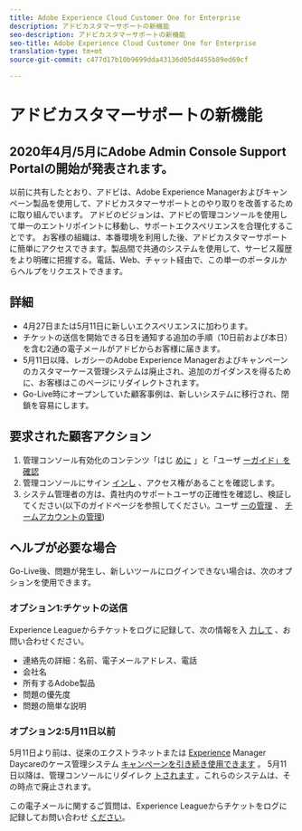 ```yaml
---
title: Adobe Experience Cloud Customer One for Enterprise
description: アドビカスタマーサポートの新機能
seo-description: アドビカスタマーサポートの新機能
seo-title: Adobe Experience Cloud Customer One for Enterprise
translation-type: tm+mt
source-git-commit: c477d17b10b9699dda43136d05d4455b89ed69cf

---
```



# アドビカスタマーサポートの新機能

## 2020年4月/5月にAdobe Admin Console Support Portalの開始が発表されます。

以前に共有したとおり、アドビは、Adobe Experience Managerおよびキャンペーン製品を使用して、アドビカスタマーサポートとのやり取りを改善するために取り組んでいます。 アドビのビジョンは、アドビの管理コンソールを使用して単一のエントリポイントに移動し、サポートエクスペリエンスを合理化することです。 お客様の組織は、本番環境を利用した後、アドビカスタマーサポートに簡単にアクセスできます。製品間で共通のシステムを使用して、サービス履歴をより明確に把握する。電話、Web、チャット経由で、この単一のポータルからヘルプをリクエストできます。

## 詳細

* 4月27日または5月11日に新しいエクスペリエンスに加わります。
* チケットの送信を開始できる日を通知する追加の手順（10日前および本日）を含む2通の電子メールがアドビからお客様に届きます。
* 5月11日以降、レガシーのAdobe Experience Managerおよびキャンペーンのカスタマーケース管理システムは廃止され、追加のガイダンスを得るために、お客様はこのページにリダイレクトされます。
* Go-Live時にオープンしていた顧客事例は、新しいシステムに移行され、閉鎖を容易にします。

## 要求された顧客アクション

1. 管理コンソール有効化のコンテンツ「はじ [めに](https://helpx.adobe.com/enterprise/get-started.html) 」と「ユーザ [ーガイド」を確認](https://helpx.adobe.com/enterprise/managing/user-guide.html)
1. 管理コンソールにサイン [インし](https://adminconsole.adobe.com/) 、アクセス権があることを確認します。
1. システム管理者の方は、貴社内のサポートユーザの正確性を確認し、検証してください(以下のガイドページを参照してください。ユーザ [ーの管理](https://helpx.adobe.com/enterprise/using/users.html) 、 [チームアカウントの管理](https://helpx.adobe.com/enterprise/using/accounts.html))

## ヘルプが必要な場合

Go-Live後、問題が発生し、新しいツールにログインできない場合は、次のオプションを使用できます。

### オプション1:チケットの送信

Experience Leagueからチケットをログに記録して、次の情報を入 [力して](https://experienceleague.adobe.com/?support-solution=General#support) 、お問い合わせください。

* 連絡先の詳細：名前、電子メールアドレス、電話
* 会社名
* 所有するAdobe製品
* 問題の優先度
* 問題の簡単な説明

### オプション2:5月11日以前

5月11日より前は、従来のエクストラネットまたは [Experience](https://support.neolane.net/webApp/extranetLogin) Manager Daycareのケース管理システム [キャンペーンを引き続き使用できます](https://daycare.day.com/home.html) 。  5月11日以降は、管理コンソールにリダイレク [トされます](https://adminconsole.adobe.com/) 。これらのシステムは、その時点で廃止されます。


この電子メールに関するご質問は、Experience Leagueからチケットをログに記録してお問い合わせ [ください](https://experienceleague.adobe.com/?support-solution=General#support)。
